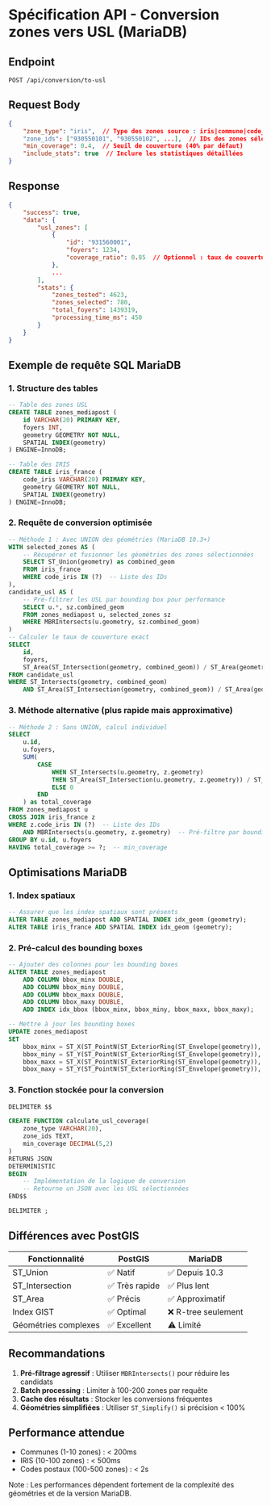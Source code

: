 # Spécification API - Conversion zones vers USL (MariaDB)

## Endpoint
```
POST /api/conversion/to-usl
```

## Request Body
```json
{
    "zone_type": "iris",  // Type des zones source : iris|commune|code_postal|departement
    "zone_ids": ["930550101", "930550102", ...],  // IDs des zones sélectionnées
    "min_coverage": 0.4,  // Seuil de couverture (40% par défaut)
    "include_stats": true  // Inclure les statistiques détaillées
}
```

## Response
```json
{
    "success": true,
    "data": {
        "usl_zones": [
            {
                "id": "931560001",
                "foyers": 1234,
                "coverage_ratio": 0.85  // Optionnel : taux de couverture
            },
            ...
        ],
        "stats": {
            "zones_tested": 4623,
            "zones_selected": 780,
            "total_foyers": 1439319,
            "processing_time_ms": 450
        }
    }
}
```

## Exemple de requête SQL MariaDB

### 1. Structure des tables
```sql
-- Table des zones USL
CREATE TABLE zones_mediapost (
    id VARCHAR(20) PRIMARY KEY,
    foyers INT,
    geometry GEOMETRY NOT NULL,
    SPATIAL INDEX(geometry)
) ENGINE=InnoDB;

-- Table des IRIS
CREATE TABLE iris_france (
    code_iris VARCHAR(20) PRIMARY KEY,
    geometry GEOMETRY NOT NULL,
    SPATIAL INDEX(geometry)
) ENGINE=InnoDB;
```

### 2. Requête de conversion optimisée
```sql
-- Méthode 1 : Avec UNION des géométries (MariaDB 10.3+)
WITH selected_zones AS (
    -- Récupérer et fusionner les géométries des zones sélectionnées
    SELECT ST_Union(geometry) as combined_geom
    FROM iris_france
    WHERE code_iris IN (?)  -- Liste des IDs
),
candidate_usl AS (
    -- Pré-filtrer les USL par bounding box pour performance
    SELECT u.*, sz.combined_geom
    FROM zones_mediapost u, selected_zones sz
    WHERE MBRIntersects(u.geometry, sz.combined_geom)
)
-- Calculer le taux de couverture exact
SELECT 
    id,
    foyers,
    ST_Area(ST_Intersection(geometry, combined_geom)) / ST_Area(geometry) as coverage_ratio
FROM candidate_usl
WHERE ST_Intersects(geometry, combined_geom)
    AND ST_Area(ST_Intersection(geometry, combined_geom)) / ST_Area(geometry) >= ?;  -- min_coverage
```

### 3. Méthode alternative (plus rapide mais approximative)
```sql
-- Méthode 2 : Sans UNION, calcul individuel
SELECT 
    u.id,
    u.foyers,
    SUM(
        CASE 
            WHEN ST_Intersects(u.geometry, z.geometry) 
            THEN ST_Area(ST_Intersection(u.geometry, z.geometry)) / ST_Area(u.geometry)
            ELSE 0 
        END
    ) as total_coverage
FROM zones_mediapost u
CROSS JOIN iris_france z
WHERE z.code_iris IN (?)  -- Liste des IDs
    AND MBRIntersects(u.geometry, z.geometry)  -- Pré-filtre par bounding box
GROUP BY u.id, u.foyers
HAVING total_coverage >= ?;  -- min_coverage
```

## Optimisations MariaDB

### 1. Index spatiaux
```sql
-- Assurer que les index spatiaux sont présents
ALTER TABLE zones_mediapost ADD SPATIAL INDEX idx_geom (geometry);
ALTER TABLE iris_france ADD SPATIAL INDEX idx_geom (geometry);
```

### 2. Pré-calcul des bounding boxes
```sql
-- Ajouter des colonnes pour les bounding boxes
ALTER TABLE zones_mediapost 
    ADD COLUMN bbox_minx DOUBLE,
    ADD COLUMN bbox_miny DOUBLE,
    ADD COLUMN bbox_maxx DOUBLE,
    ADD COLUMN bbox_maxy DOUBLE,
    ADD INDEX idx_bbox (bbox_minx, bbox_miny, bbox_maxx, bbox_maxy);

-- Mettre à jour les bounding boxes
UPDATE zones_mediapost 
SET 
    bbox_minx = ST_X(ST_PointN(ST_ExteriorRing(ST_Envelope(geometry)), 1)),
    bbox_miny = ST_Y(ST_PointN(ST_ExteriorRing(ST_Envelope(geometry)), 1)),
    bbox_maxx = ST_X(ST_PointN(ST_ExteriorRing(ST_Envelope(geometry)), 3)),
    bbox_maxy = ST_Y(ST_PointN(ST_ExteriorRing(ST_Envelope(geometry)), 3));
```

### 3. Fonction stockée pour la conversion
```sql
DELIMITER $$

CREATE FUNCTION calculate_usl_coverage(
    zone_type VARCHAR(20),
    zone_ids TEXT,
    min_coverage DECIMAL(5,2)
)
RETURNS JSON
DETERMINISTIC
BEGIN
    -- Implémentation de la logique de conversion
    -- Retourne un JSON avec les USL sélectionnées
END$$

DELIMITER ;
```

## Différences avec PostGIS

| Fonctionnalité | PostGIS | MariaDB |
|----------------|---------|---------|
| ST_Union | ✅ Natif | ✅ Depuis 10.3 |
| ST_Intersection | ✅ Très rapide | ✅ Plus lent |
| ST_Area | ✅ Précis | ✅ Approximatif |
| Index GIST | ✅ Optimal | ❌ R-tree seulement |
| Géométries complexes | ✅ Excellent | ⚠️ Limité |

## Recommandations

1. **Pré-filtrage agressif** : Utiliser `MBRIntersects()` pour réduire les candidats
2. **Batch processing** : Limiter à 100-200 zones par requête
3. **Cache des résultats** : Stocker les conversions fréquentes
4. **Géométries simplifiées** : Utiliser `ST_Simplify()` si précision < 100%

## Performance attendue

- Communes (1-10 zones) : < 200ms
- IRIS (10-100 zones) : < 500ms
- Codes postaux (100-500 zones) : < 2s

Note : Les performances dépendent fortement de la complexité des géométries et de la version MariaDB. 